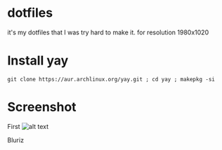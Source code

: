 # dotfiles
it's my dotfiles that I was try hard to make it. for resolution 1980x1020

# Install yay
```
git clone https://aur.archlinux.org/yay.git ; cd yay ; makepkg -si
```

# Screenshot
First
![alt text](https://github.com/Potcharapoll/dotfiles/blob/main/Screenshot_2022-06-04_11-27-53.png?raw=true)

Bluriz
